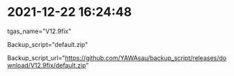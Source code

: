 # 2021-12-22 16:24:48

tgas_name="V12.9fix"

Backup_script="default.zip"

Backup_script_url="https://github.com/YAWAsau/backup_script/releases/download/V12.9fix/default.zip"
